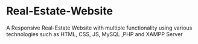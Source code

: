 # Real-Estate-Website
A Responsive Real-Estate Website with multiple functionality using various technologies such as HTML, CSS, JS, MySQL ,PHP and XAMPP Server
